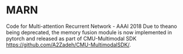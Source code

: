 # MARN
Code for Multi-attention Recurrent Network - AAAI 2018
Due to theano being deprecated, the memory fusion module is now implemented in pytorch and released as part of CMU-Multimodal SDK https://github.com/A2Zadeh/CMU-MultimodalSDK/. 

